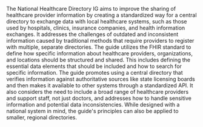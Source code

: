The National Healthcare Directory IG aims to improve the sharing of healthcare provider information by creating a standardized way for a central directory to exchange data with local healthcare systems, such as those used by hospitals, clinics, insurance companies, and health information exchanges. It addresses the challenges of outdated and inconsistent information caused by traditional methods that require providers to register with multiple, separate directories. The guide utilizes the FHIR standard to define how specific information about healthcare providers, organizations, and locations should be structured and shared. This includes defining the essential data elements that should be included and how to search for specific information. The guide promotes using a central directory that verifies information against authoritative sources like state licensing boards and then makes it available to other systems through a standardized API. It also considers the need to include a broad range of healthcare providers and support staff, not just doctors, and addresses how to handle sensitive information and potential data inconsistencies. While designed with a national system in mind, the guide's principles can also be applied to smaller, regional directories. 
